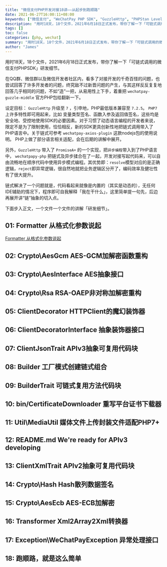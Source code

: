 ```yaml
---
title: "微信支付PHP开发对接18讲——从起步到跑顺路"
date: 2021-06-27T16:00:11+08:00
keywords: ["微信支付", "WeChatPay PHP SDK", "GuzzleHttp", "PHPStan Level8"]
description: "用时18天，18个文件，2021年6月18日正式发布，带你了解一下「可链式调用的微信支付PHPSDK」研发细节。"
tags: []
toc: false
categories: [php, wechat]
summary: "用时18天，18个文件，2021年6月18日正式发布，带你了解一下「可链式调用的微信支付PHPSDK」研发细节。"
author: "James"
---
```


用时18天，18个文件，2021年6月18日正式发布，带你了解一下「可链式调用的微信支付PHPSDK」研发细节。

在QQ群、微信群以及微信开发者社区内，看多了对接开发的千奇百怪的问题，也尝试回答了许多开发者的问题，终究敌不过新晋问题的产生，与其这样反反复复地回答几乎相同的问题，不如“造”一把，从易用性上下手，着重把 `wechatpay-guzzle-middle` 官方PHP包给翻新一下。

设定目标： `GuzzleHttp` 升级至 `7` ，引申地，PHP最低版本兼容至 `7.2.5`。 `PHP7` 上许多特性即可用起来，比如 变量类型签名、函数入参及返回值签名，这些均是安全地、受控地使用SDK的必要因素。对于习惯了动态语言编程的开发者来说，限定不是为了限制使用，恰恰相反，新的SDK更具创新性地把链式调用带入了PHP语言中。关于链式可参考 `wechatpay-axios-plugin` 这款nodejs包的使用说明。 PHP上做了部分语言相关适配，会在后期的讲解中展开。

另外，`GuzzleHttp` 带入了 `PromiseA+` 的一个实现，把`异步编程`带入到了PHP语言中， `wechatpapy-php` 把链式及异步揉合在了一起，开发对接写起代码来，可以自由流畅地在顺序代码中使用异步模式编程。其优势即：`resolve`模型对应的是正确逻辑，`reject`即异常逻辑，很自然地就把业务逻辑区分开了，编码效率及健壮性有了很大提升。

链式解决了一个问题就是，代码看起来就像是内置的（其实是动态的），无任何IDE辅助的情况下，程序即可自我解释「我在干什么」，这里简单提一句先，后边再展开讲“链”抽象的切入点。

下面步入正文，一个文件一个文件的讲解「研发细节」。

## 01: Formatter 从格式化参数说起

[Formatter 从格式化参数说起](/post/18-points-of-the-wechatpay-php-openapi-sdk-section01/)

## 02: Crypto\AesGcm AES-GCM加解密函数重构

## 03: Crypto\AesInterface AES抽象接口

## 04: Crypto\Rsa RSA-OAEP非对称加解密重构

## 05: ClientDecorator HTTPClient的魔幻装饰器

## 06: ClientDecoratorInterface 抽象装饰器接口

## 07: ClientJsonTrait APIv3抽象可复用代码块

## 08: Builder 工厂模式创建链式组合

## 09: BuilderTrait 可链式复用方法代码块

## 10: bin/CertificateDownloader 重写平台证书下载器

## 11: Util\MediaUtil 媒体文件上传封装文件适配PHP7+

## 12: README.md We're ready for APIv3 developing

## 13: ClientXmlTrait APIv2抽象可复用代码块

## 14: Crypto\Hash Hash散列数据签名

## 15: Crypto\AesEcb AES-ECB加解密

## 16: Transformer Xml2Array2Xml转换器

## 17: Exception\WeChatPayException 异常处理接口

## 18: 跑顺路，就是这么简单
